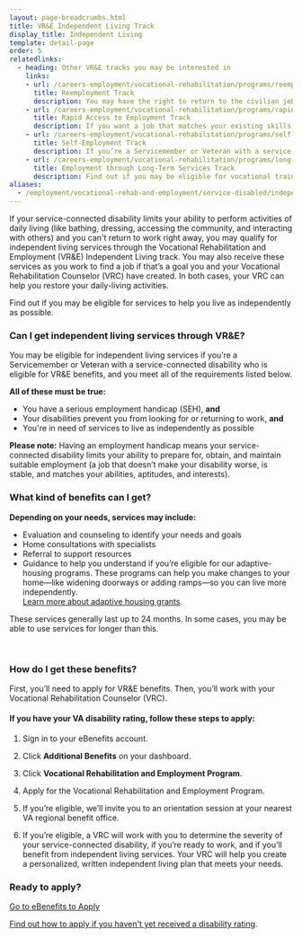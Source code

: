 ```yaml
---
layout: page-breadcrumbs.html
title: VR&E Independent Living Track
display_title: Independent Living
template: detail-page
order: 5
relatedlinks:
  - heading: Other VR&E tracks you may be interested in
    links:
    - url: /careers-employment/vocational-rehabilitation/programs/reemployment/
      title: Reemployment Track
      description: You may have the right to return to the civilian job you held before activating. Find out how we can help with this process.
    - url: /careers-employment/vocational-rehabilitation/programs/rapid-access-to-employment/
      title: Rapid Access to Employment Track
      description: If you want a job that matches your existing skills, find out if you can get employment counseling and job-search support.
    - url: /careers-employment/vocational-rehabilitation/programs/self-employment/
      title: Self-Employment Track
      description: If you’re a Servicemember or Veteran with a service-connected disability, find out how we can help you start your own business.
    - url: /careers-employment/vocational-rehabilitation/programs/long-term-services/
      title: Employment through Long-Term Services Track
      description: Find out if you may be eligible for vocational training to help you develop new job skills.
aliases:
  - /employment/vocational-rehab-and-employment/service-disabled/independent-living/
---
```


<div class="va-introtext">

If your service-connected disability limits your ability to perform activities of daily living (like bathing, dressing, accessing the community, and interacting with others) and you can't return to work right away, you may qualify for independent living services through the Vocational Rehabilitation and Employment (VR&amp;E) Independent Living track. You may also receive these services as you work to find a job if that’s a goal you and your Vocational Rehabilitation Counselor (VRC) have created. In both cases, your VRC can help you restore your daily-living activities.

Find out if you may be eligible for services to help you live as independently as possible.

</div>

<div class="feature" markdown="1">

### Can I get independent living services through VR&amp;E?

You may be eligible for independent living services if you’re a Servicemember or Veteran with a service-connected disability who is eligible for VR&E benefits, and you meet all of the requirements listed below.

**All of these must be true:**

- You have a serious employment handicap (SEH), **and**
- Your disabilities prevent you from looking for or returning to work, **and**
- You're in need of services to live as independently as possible

**Please note:** Having an employment handicap means your service-connected disability limits your ability to prepare for, obtain, and maintain suitable employment (a job that doesn’t make your disability worse, is stable, and matches your abilities, aptitudes, and interests).
<br>

</div>

### What kind of benefits can I get?

**Depending on your needs, services may include:**

- Evaluation and counseling to identify your needs and goals
- Home consultations with specialists
- Referral to support resources
- Guidance to help you understand if you’re eligible for our adaptive-housing programs. These programs can help you make changes to your home—like widening doorways or adding ramps—so you can live more independently. <br>
[Learn more about adaptive housing grants](/housing-assistance/disability-housing-grants/).

These services generally last up to 24 months. In some cases, you may be able to use services for longer than this.

<br>

### How do I get these benefits?

First, you’ll need to apply for VR&amp;E benefits. Then, you’ll work with your Vocational Rehabilitation Counselor (VRC).

#### If you have your VA disability rating, follow these steps to apply:

<ol class="process">
<li class="process-step list-one">

Sign in to your eBenefits account.

</li>

<li class="process-step list-two">

Click **Additional Benefits** on your dashboard.

</li>

<li class="process-step list-three">

Click **Vocational Rehabilitation and Employment Program**.

</li>

<li class="process-step list-four">

Apply for the Vocational Rehabilitation and Employment Program.

</li>

<li class="process-step list-five">

If you’re eligible, we’ll invite you to an orientation session at your nearest VA regional benefit office.
</li>

<li class="process-step list-six">

If you’re eligible, a VRC will work with you to determine the severity of your service-connected disability, if you’re ready to work, and if you’ll benefit from independent living services. Your VRC will help you create a personalized, written independent living plan that meets your needs.

</li>
</ol>

### Ready to apply?

<a class="usa-button-primary va-button-primary" href="https://www.ebenefits.va.gov/ebenefits/about/feature?feature=vocational-rehabilitation-and-employment">Go to eBenefits to Apply</a>

[Find out how to apply if you haven't yet received a disability rating](/careers-employment/vocational-rehabilitation/how-to-apply/#servicemember-not-received-rating).
